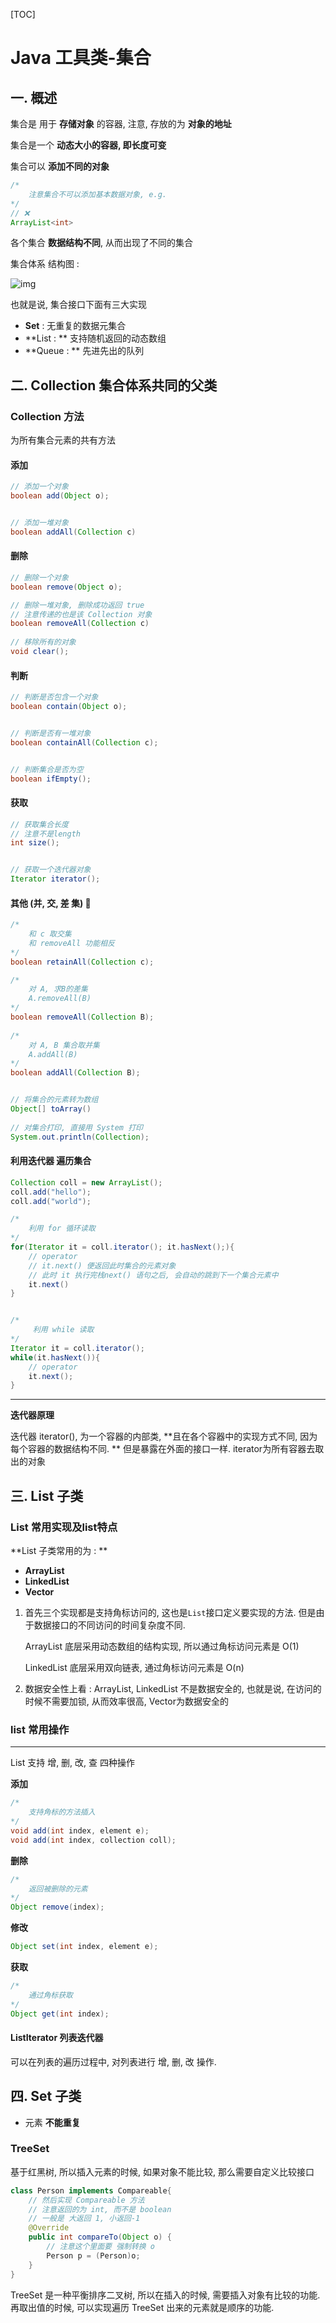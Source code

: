 [TOC]

# Java 工具类-集合



## 一. 概述

集合是 用于 **存储对象** 的容器, 注意, 存放的为 **对象的地址**

集合是一个 **动态大小的容器, 即长度可变**

集合可以 **添加不同的对象** 

~~~java
/*
	注意集合不可以添加基本数据对象, e.g.
*/
// ❌
ArrayList<int> 
~~~



各个集合 **数据结构不同**, 从而出现了不同的集合

集合体系 结构图 : 



![img](https://github.com/CyC2018/CS-Notes/raw/master/notes/pics/73403d84-d921-49f1-93a9-d8fe050f3497.png)

也就是说, 集合接口下面有三大实现 

* **Set**	: 无重复的数据元集合
* **List : ** 支持随机返回的动态数组
* **Queue : ** 先进先出的队列





## 二. Collection 集合体系共同的父类

### Collection 方法

为所有集合元素的共有方法

#### 添加

~~~java
// 添加一个对象
boolean add(Object o);


// 添加一堆对象
boolean addAll(Collection c)
~~~



#### 删除

~~~java
// 删除一个对象
boolean remove(Object o);

// 删除一堆对象, 删除成功返回 true
// 注意传递的也是该 Collection 对象
boolean removeAll(Collection c)
    
// 移除所有的对象
void clear();
~~~



#### 判断

~~~java
// 判断是否包含一个对象
boolean contain(Object o);


// 判断是否有一堆对象
boolean containAll(Collection c);


// 判断集合是否为空
boolean ifEmpty();
~~~



#### 获取

~~~java
// 获取集合长度
// 注意不是length
int size();


// 获取一个迭代器对象
Iterator iterator();
~~~



#### 其他 (并, 交, 差 集) 🌟

~~~java
/*
    和 c 取交集
    和 removeAll 功能相反
*/
boolean retainAll(Collection c);

/*
	对 A, 求B的差集
	A.removeAll(B)
*/
boolean removeAll(Collection B);
    
/*
	对 A, B 集合取并集
	A.addAll(B)
*/
boolean addAll(Collection B);


// 将集合的元素转为数组
Object[] toArray()
    
// 对集合打印, 直接用 System 打印
System.out.println(Collection);
~~~







#### 利用迭代器 遍历集合

~~~java
Collection coll = new ArrayList();
coll.add("hello");
coll.add("world");

/*
	利用 for 循环读取
*/
for(Iterator it = coll.iterator(); it.hasNext();){
    // operator
    // it.next() 便返回此时集合的元素对象
    // 此时 it 执行完栈next() 语句之后, 会自动的跳到下一个集合元素中
    it.next()
}


/*
	 利用 while 读取
*/
Iterator it = coll.iterator();
while(it.hasNext()){
    // operator
    it.next();
}
~~~



<hr>

**迭代器原理**

迭代器 iterator(), 为一个容器的内部类, **且在各个容器中的实现方式不同, 因为每个容器的数据结构不同. ** 但是暴露在外面的接口一样. iterator为所有容器去取出的对象



## 三. List 子类



### List 常用实现及list特点

**List 子类常用的为 : **  

* **ArrayList**
* **LinkedList**
* **Vector**

1. 首先三个实现都是支持角标访问的, 这也是`List`接口定义要实现的方法. 但是由于数据接口的不同访问的时间复杂度不同. 

   ArrayList 底层采用动态数组的结构实现, 所以通过角标访问元素是 O(1)

   LinkedList 底层采用双向链表, 通过角标访问元素是 O(n)

2. 数据安全性上看 : ArrayList, LinkedList 不是数据安全的, 也就是说, 在访问的时候不需要加锁, 从而效率很高, Vector为数据安全的



### list 常用操作

<hr>

List 支持 增, 删, 改, 查 四种操作

**添加**

~~~java
/*
	支持角标的方法插入
*/
void add(int index, element e);
void add(int index, collection coll);
~~~



**删除**

~~~java
/*
	返回被删除的元素
*/
Object remove(index);
~~~



**修改**

~~~java
Object set(int index, element e);
~~~



**获取**

~~~java
/*
	通过角标获取
*/
Object get(int index);
~~~



#### ListIterator 列表迭代器

可以在列表的遍历过程中, 对列表进行 增, 删, 改 操作.











## 四. Set 子类

* 元素 **不能重复**

### TreeSet

基于红黑树, 所以插入元素的时候, 如果对象不能比较, 那么需要自定义比较接口

~~~java
class Person implements Compareable{
    // 然后实现 Compareable 方法
    // 注意返回的为 int, 而不是 boolean
    // 一般是 大返回 1, 小返回-1
    @Override
    public int compareTo(Object o) {
		// 注意这个里面要 强制转换 o
        Person p = (Person)o;
    }
}

~~~

TreeSet 是一种平衡排序二叉树, 所以在插入的时候, 需要插入对象有比较的功能. 再取出值的时候, 可以实现遍历 TreeSet 出来的元素就是顺序的功能.

































